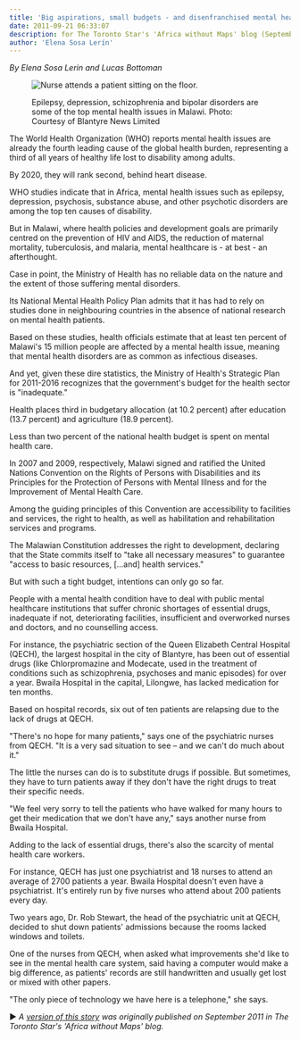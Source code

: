 ```yaml
---
title: 'Big aspirations, small budgets - and disenfranchised mental health care patients'
date: 2011-09-21 06:33:07
description: for The Toronto Star's 'Africa without Maps' blog (September 2011).
author: 'Elena Sosa Lerín'
---
```

*By Elena Sosa Lerin and Lucas Bottoman*

<figure>
<img data-src="https://res.cloudinary.com/esarin72/image/upload/c_mpad,h_600,q_auto:good/v1603222831/malawi-mental-health-care_ogyr50.jpg" loading="lazy" alt="Nurse attends a patient sitting on the floor." class="lazyload">
<figcaption>
    <p>Epilepsy, depression, schizophrenia and bipolar disorders are some of the top mental health issues in Malawi. <span class="thick">Photo:</span> Courtesy of Blantyre News Limited</p>
</figcaption>
</figure>

The World Health Organization (WHO) reports mental health issues are already the fourth leading cause of the global health burden, representing a third of all years of healthy life lost to disability among adults.

By 2020, they will rank second, behind heart disease.

WHO studies indicate that in Africa, mental health issues such as epilepsy, depression, psychosis, substance abuse, and other psychotic disorders are among the top ten causes of disability.

But in Malawi, where health policies and development goals are primarily centred on the prevention of HIV and AIDS, the reduction of maternal mortality, tuberculosis, and malaria, mental healthcare is - at best - an afterthought.

Case in point, the Ministry of Health has no reliable data on the nature and the extent of those suffering mental disorders.

Its National Mental Health Policy Plan admits that it has had to rely on studies done in neighbouring countries in the absence of national research on mental health patients.

Based on these studies, health officials estimate that at least ten percent of Malawi's 15 million people are affected by a mental health issue, meaning that mental health disorders are as common as infectious diseases.

And yet, given these dire statistics, the Ministry of Health's Strategic Plan for 2011-2016 recognizes that the government's budget for the health sector is "inadequate."

Health places third in budgetary allocation (at 10.2 percent) after education (13.7 percent) and agriculture (18.9 percent).

Less than two percent of the national health budget is spent on mental health care.

In 2007 and 2009, respectively, Malawi signed and ratified the United Nations Convention on the Rights of Persons with Disabilities and its Principles for the Protection of Persons with Mental Illness and for the Improvement of Mental Health Care.

Among the guiding principles of this Convention are accessibility to facilities and services, the right to health, as well as habilitation and rehabilitation services and programs.

The Malawian Constitution addresses the right to development, declaring that the State commits itself to "take all necessary measures" to guarantee "access to basic resources, […and] health services."

But with such a tight budget, intentions can only go so far.

People with a mental health condition have to deal with public mental healthcare institutions that suffer chronic shortages of essential drugs, inadequate if not, deteriorating facilities, insufficient and overworked nurses and doctors, and no counselling access.

For instance, the psychiatric section of the Queen Elizabeth Central Hospital (QECH), the largest hospital in the city of Blantyre, has been out of essential drugs (like Chlorpromazine and Modecate, used in the treatment of conditions such as schizophrenia, psychoses and manic episodes) for over a year. Bwaila Hospital in the capital, Lilongwe, has lacked medication for ten months.

Based on hospital records, six out of ten patients are relapsing due to the lack of drugs at QECH.

"There's no hope for many patients," says one of the psychiatric nurses from QECH. "It is a very sad situation to see – and we can't do much about it."

The little the nurses can do is to substitute drugs if possible. But sometimes, they have to turn patients away if they don't have the right drugs to treat their specific needs.

"We feel very sorry to tell the patients who have walked for many hours to get their medication that we don't have any," says another nurse from Bwaila Hospital.

Adding to the lack of essential drugs, there's also the scarcity of mental health care workers.

For instance, QECH has just one psychiatrist and 18 nurses to attend an average of 2700 patients a year. Bwaila Hospital doesn't even have a psychiatrist. It's entirely run by five nurses who attend about 200 patients every day.

Two years ago, Dr. Rob Stewart, the head of the psychiatric unit at QECH, decided to shut down patients' admissions because the rooms lacked windows and toilets.

One of the nurses from QECH, when asked what improvements she'd like to see in the mental health care system, said having a computer would make a big difference, as patients' records are still handwritten and usually get lost or mixed with other papers.

"The only piece of technology we have here is a telephone," she says. 

<span role="img" aria-label="right-triangle" class="right-triangle">&#9658;</span> <em>A <a href="https://thestar.blogs.com/africa/2011/09/big-aspirations-small-budgets-and-disenfranchised-mental-patients.html" target="blank">version of this story</a> was originally published on September 2011 in The Toronto Star's 'Africa without Maps' blog.</em>




